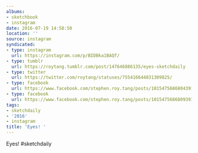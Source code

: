 ```yaml
---
albums:
- sketchbook
- instagram
date: 2016-07-19 14:58:50
location: ''
source: instagram
syndicated:
- type: instagram
  url: https://instagram.com/p/BIDBka1BAQf/
- type: tumblr
  url: https://roytang.tumblr.com/post/147646886135/eyes-sketchdaily
- type: twitter
  url: https://twitter.com/roytang/statuses/755416644831309825/
- type: facebook
  url: https://www.facebook.com/stephen.roy.tang/posts/10154756868043912:0
- type: facebook
  url: https://www.facebook.com/stephen.roy.tang/posts/10154756868093912
tags:
- sketchdaily
- '2016'
- instagram
title: 'Eyes! '
---
```


Eyes! #sketchdaily